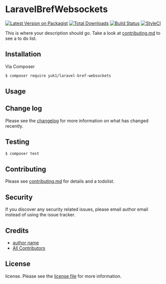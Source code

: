 # LaravelBrefWebsockets

[![Latest Version on Packagist][ico-version]][link-packagist]
[![Total Downloads][ico-downloads]][link-downloads]
[![Build Status][ico-travis]][link-travis]
[![StyleCI][ico-styleci]][link-styleci]

This is where your description should go. Take a look at [contributing.md](contributing.md) to see a to do list.

## Installation

Via Composer

``` bash
$ composer require yuk1/laravel-bref-websockets
```

## Usage

## Change log

Please see the [changelog](changelog.md) for more information on what has changed recently.

## Testing

``` bash
$ composer test
```

## Contributing

Please see [contributing.md](contributing.md) for details and a todolist.

## Security

If you discover any security related issues, please email author email instead of using the issue tracker.

## Credits

- [author name][link-author]
- [All Contributors][link-contributors]

## License

license. Please see the [license file](license.md) for more information.

[ico-version]: https://img.shields.io/packagist/v/yuk1/laravel-bref-websockets.svg?style=flat-square
[ico-downloads]: https://img.shields.io/packagist/dt/yuk1/laravel-bref-websockets.svg?style=flat-square
[ico-travis]: https://img.shields.io/travis/yuk1/laravel-bref-websockets/master.svg?style=flat-square
[ico-styleci]: https://styleci.io/repos/12345678/shield

[link-packagist]: https://packagist.org/packages/yuk1/laravel-bref-websockets
[link-downloads]: https://packagist.org/packages/yuk1/laravel-bref-websockets
[link-travis]: https://travis-ci.org/yuk1/laravel-bref-websockets
[link-styleci]: https://styleci.io/repos/12345678
[link-author]: https://github.com/yuk1
[link-contributors]: ../../contributors
